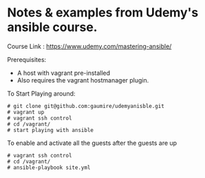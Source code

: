 Notes & examples from Udemy's ansible course.
===================

Course Link :  https://www.udemy.com/mastering-ansible/

Prerequisites:

* A host with vagrant pre-installed
* Also requires the vagrant hostmanager plugin.

To Start Playing around:

```
# git clone git@github.com:gaumire/udemyanisble.git
# vagrant up
# vagrant ssh control
# cd /vagrant/
# start playing with ansible
```

To enable and activate all the guests after the guests are up
```
# vagrant ssh control
# cd /vagrant/
# ansible-playbook site.yml
```
